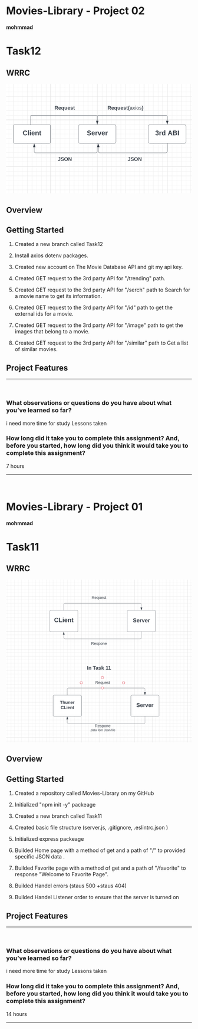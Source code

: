 

# Movies-Library - Project 02

**mohmmad**

# Task12
## WRRC
![WRRC](./image/task12.PNG)

## Overview

## Getting Started

1. Created a new branch called Task12

2.  Install axios dotenv packages.

3.  Created new account on The Movie Database API and git my api key.

4. Created GET request to the 3rd party API for "/trending" path.

5. Created GET request to the 3rd party API for "/serch" path to Search for a movie name to get its information.

6. Created GET request to the 3rd party API for "/id" path to get the external ids for a movie.

7. Created GET request to the 3rd party API for "/image" path to get the images that belong to a movie.

8. Created GET request to the 3rd party API for "/similar" path to Get a list of similar movies.


## Project Features
<!-- What are the features included in you app -->
<hr>
<br>

### What observations or questions do you have about what you’ve learned so far?
i need more time for study Lessons taken

### How long did it take you to complete this assignment? And, before you started, how long did you think it would take you to complete this assignment?
7 hours

<hr>
<br>








# Movies-Library - Project 01

**mohmmad**

# Task11
## WRRC
![WRRC](./image/y.PNG)

## Overview

## Getting Started
1. Created a repository called Movies-Library on  my GitHub

2. Initialized "npm init -y" packeage

3. Created a new branch called Task11

4. Created basic file structure (server.js, .gitignore, .eslintrc.json )

5.  Initialized express packeage


6. Builded Home page  with a method of get and a path of "/" to  provided specific JSON data .



7. Builded Favorite page  with a method of get and a path of "/favorite" to response "Welcome to Favorite Page".

8. Builded Handel errors (staus 500 +staus 404)

9.  Builded Handel Listener  order to ensure that the server is turned on

## Project Features
<!-- What are the features included in you app -->
<hr>
<br>

### What observations or questions do you have about what you’ve learned so far?
i need more time for study Lessons taken

### How long did it take you to complete this assignment? And, before you started, how long did you think it would take you to complete this assignment?
14 hours

<hr>
<br>